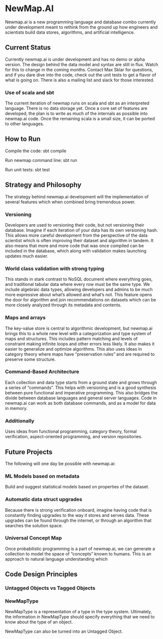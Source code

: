 # NewMap.AI

Newmap.ai is a new programming language and database combo currently under development meant to rethink from the ground up how engineers and scientists build data stores, algorithms, and artificial intelligence.

## Current Status

Currently newmap.ai is under development and has no demo or alpha version. The design behind the data model and syntax are still in flux. Watch for this to change in the coming months. Contact Max Sklar for questions, and if you dare dive into the code, check out the unit tests to get a flavor of what is going on. There is also a mailing list and slack for those interested.

### Use of scala and sbt

The current iteration of newmap runs on scala and sbt as an interpreted language. There is no data storage yet. Once a core set of features are developed, the plan is to write as much of the internals as possible into newmap.ai code. Once the remaining scala is a small size, it can be ported to other languages.

## How to Run

Compile the code:
sbt compile

Run newmap command line:
sbt run

Run unit tests:
sbt test

## Strategy and Philosophy

The strategy behind newmap.ai development will the implementation of several features which when combined bring tremendous power.

### Versioning
Developers are used to versioning their code, but not versioning their database. Imagine if each iteration of your data has its own versioning hash. This allows more careful development from the perspective of the data scientist which is often improving their dataset and algorithm in tandem. It also means that more and more code that was once compiled can be included in the database, which along with validation makes launching updates much easier.

### World class validation with strong typing
This stands in stark contrast to NoSQL document where everything goes, and traditional tabular data where every row must be the same type. We include algebraic data types, allowing developers and admins to be much more expressive about what’s allowed and what’s not. This feature opens the door for algorithm and join recommendations on datasets which can be more closely analyzed through its metadata and contents.


### Maps and arrays
The key-value store is central to algorithmic development, but newmap.ai brings this to a whole new level with a categorization and type system of maps and structures. This includes pattern matching and levels of constraint making infinite loops and other errors less likely. It also makes it easier to generalize and optimize algorithms.
This also uses ideas in category theory where maps have “preservation rules” and are required to preserve some structure.

### Command-Based Architecture
Each collection and data type starts from a ground state and grows through a series of “commands”. This helps with versioning and is a good synthesis between pure functional and imperative programming. This also bridges the divide between database languages and general server languages. Code in newmap.ai can work as both database commands, and as a model for data in memory.

### Additionally
Uses ideas from functional programming, category theory, formal verification, aspect-oriented programming, and version repositories.

## Future Projects

The following will one day be possible with newmap.ai:

### ML Models based on metadata
Build and suggest statistical models based on properties of the dataset.

### Automatic data struct upgrades
Because there is strong verification onboard, imagine having code that is constantly finding upgrades to the way it stores and serves data. These upgrades can be found through the internet, or through an algorithm that searches the solution space.

### Universal Concept Map
Once probabilistic programming is a part of newmap.ai, we can generate a collection to model the space of “concepts” known to humans. This is an approach to natural language understanding which

## Code Design Principles

### Untagged Objects vs Tagged Objects

### NewMapType
NewMapType is a representation of a type in the type system. Ultimately, the information in NewMapType should specify everything that we need to know about the type of an object.

NewMapType can also be turned into an Untagged Object.
